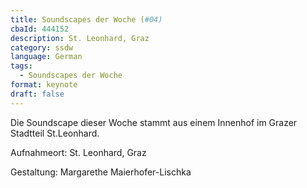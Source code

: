 ```yaml
---
title: Soundscapes der Woche (#04)
cbaId: 444152
description: St. Leonhard, Graz
category: ssdw
language: German
tags:
  - Soundscapes der Woche
format: keynote
draft: false
---
```

Die Soundscape dieser Woche stammt aus einem Innenhof im Grazer Stadtteil St.Leonhard.

Aufnahmeort: St. Leonhard, Graz

Gestaltung: Margarethe Maierhofer-Lischka


